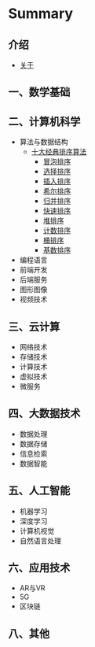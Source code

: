 # Summary

## 介绍

* [关于](./README.md)

## 一、数学基础

## 二、计算机科学

* 算法与数据结构
  * [十大经典排序算法](2.CS/1.Algorithm/Sorting-Algorithm/README.md)
    * [冒泡排序](2.CS/1.Algorithm/Sorting-Algorithm/1.bubbleSort.md)
    * [选择排序](2.CS/1.Algorithm/Sorting-Algorithm/2.selectionSort.md)
    * [插入排序](2.CS/1.Algorithm/Sorting-Algorithm/3.insertionSort.md)
    * [希尔排序](2.CS/1.Algorithm/Sorting-Algorithm/4.shellSort.md)
    * [归并排序](2.CS/1.Algorithm/Sorting-Algorithm/5.mergeSort.md)
    * [快速排序](2.CS/1.Algorithm/Sorting-Algorithm/6.quickSort.md)
    * [堆排序](2.CS/1.Algorithm/Sorting-Algorithm/7.heapSort.md)
    * [计数排序](2.CS/1.Algorithm/Sorting-Algorithm/8.countingSort.md)
    * [桶排序](2.CS/1.Algorithm/Sorting-Algorithm/9.bucketSort.md)
    * [基数排序](2.CS/1.Algorithm/Sorting-Algorithm/10.radixSort.md)
* 编程语言
* 前端开发
* 后端服务
* 图形图像
* 视频技术

## 三、云计算

* 网络技术
* 存储技术
* 计算技术
* 虚拟技术
* 微服务

## 四、大数据技术

* 数据处理
* 数据存储
* 信息检索
* 数据智能

## 五、人工智能

* 机器学习
* 深度学习
* 计算机视觉
* 自然语言处理

## 六、应用技术

* AR与VR
* 5G
* 区块链

## 八、其他

